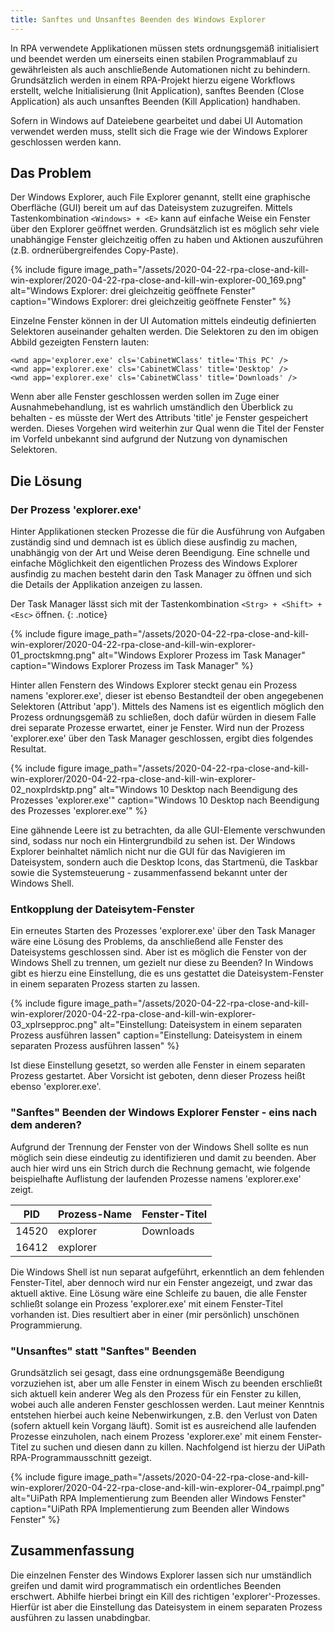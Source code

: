 ```yaml
---
title: Sanftes und Unsanftes Beenden des Windows Explorer
---
```



In RPA verwendete Applikationen müssen stets ordnungsgemäß initialisiert und beendet werden um einerseits einen stabilen Programmablauf zu gewährleisten als auch anschließende Automationen nicht zu behindern. Grundsätzlich werden in einem RPA-Projekt hierzu eigene Workflows erstellt, welche Initialisierung (Init Application), sanftes Beenden (Close Application) als auch unsanftes Beenden (Kill Application) handhaben.

Sofern in Windows auf Dateiebene gearbeitet und dabei UI Automation verwendet werden muss, stellt sich die Frage wie der Windows Explorer geschlossen werden kann.


## Das Problem
Der Windows Explorer, auch File Explorer genannt, stellt eine graphische Oberfläche (GUI) bereit um auf das Dateisystem zuzugreifen. Mittels Tastenkombination `<Windows> + <E>` kann auf einfache Weise ein Fenster über den Explorer geöffnet werden. Grundsätzlich ist es möglich sehr viele unabhängige Fenster gleichzeitig offen zu haben und Aktionen auszuführen (z.B. ordnerübergreifendes Copy-Paste).

{% include figure image_path="/assets/2020-04-22-rpa-close-and-kill-win-explorer/2020-04-22-rpa-close-and-kill-win-explorer-00_169.png" alt="Windows Explorer: drei gleichzeitig geöffnete Fenster" caption="Windows Explorer: drei gleichzeitig geöffnete Fenster" %}

Einzelne Fenster können in der UI Automation mittels eindeutig definierten Selektoren auseinander gehalten werden. Die Selektoren zu den im obigen Abbild gezeigten Fenstern lauten:
```
<wnd app='explorer.exe' cls='CabinetWClass' title='This PC' />
<wnd app='explorer.exe' cls='CabinetWClass' title='Desktop' />
<wnd app='explorer.exe' cls='CabinetWClass' title='Downloads' />
```

Wenn aber alle Fenster geschlossen werden sollen im Zuge einer Ausnahmebehandlung, ist es wahrlich umständlich den Überblick zu behalten - es müsste der Wert des Attributs 'title' je Fenster gespeichert werden. Dieses Vorgehen wird weiterhin zur Qual wenn die Titel der Fenster im Vorfeld unbekannt sind aufgrund der Nutzung von dynamischen Selektoren.


## Die Lösung
### Der Prozess 'explorer.exe'
Hinter Applikationen stecken Prozesse die für die Ausführung von Aufgaben zuständig sind und demnach ist es üblich diese ausfindig zu machen, unabhängig von der Art und Weise deren Beendigung. Eine schnelle und einfache Möglichkeit den eigentlichen Prozess des Windows Explorer ausfindig zu machen besteht darin den Task Manager zu öffnen und sich die Details der Applikation anzeigen zu lassen.

Der Task Manager lässt sich mit der Tastenkombination `<Strg> + <Shift> + <Esc>` öffnen.
{: .notice}

{% include figure image_path="/assets/2020-04-22-rpa-close-and-kill-win-explorer/2020-04-22-rpa-close-and-kill-win-explorer-01_proctskmng.png" alt="Windows Explorer Prozess im Task Manager" caption="Windows Explorer Prozess im Task Manager" %}

Hinter allen Fenstern des Windows Explorer steckt genau ein Prozess namens 'explorer.exe', dieser ist ebenso Bestandteil der oben angegebenen Selektoren (Attribut 'app'). Mittels des Namens ist es eigentlich möglich den Prozess ordnungsgemäß zu schließen, doch dafür würden in diesem Falle drei separate Prozesse erwartet, einer je Fenster. Wird nun der Prozess 'explorer.exe' über den Task Manager geschlossen, ergibt dies folgendes Resultat.

{% include figure image_path="/assets/2020-04-22-rpa-close-and-kill-win-explorer/2020-04-22-rpa-close-and-kill-win-explorer-02_noxplrdsktp.png" alt="Windows 10 Desktop nach Beendigung des Prozesses 'explorer.exe'" caption="Windows 10 Desktop nach Beendigung des Prozesses 'explorer.exe'" %}

Eine gähnende Leere ist zu betrachten, da alle GUI-Elemente verschwunden sind, sodass nur noch ein Hintergrundbild zu sehen ist. Der Windows Explorer beinhaltet nämlich nicht nur die GUI für das Navigieren im Dateisystem, sondern auch die Desktop Icons, das Startmenü, die Taskbar sowie die Systemsteuerung - zusammenfassend bekannt unter der Windows Shell.

### Entkopplung der Dateisytem-Fenster
Ein erneutes Starten des Prozesses 'explorer.exe' über den Task Manager wäre eine Lösung des Problems, da anschließend alle Fenster des Dateisystems geschlossen sind. Aber ist es möglich die Fenster von der Windows Shell zu trennen, um gezielt nur diese zu Beenden? In Windows gibt es hierzu eine Einstellung, die es uns gestattet die Dateisystem-Fenster in einem separaten Prozess starten zu lassen.

{% include figure image_path="/assets/2020-04-22-rpa-close-and-kill-win-explorer/2020-04-22-rpa-close-and-kill-win-explorer-03_xplrsepproc.png" alt="Einstellung: Dateisystem in einem separaten Prozess ausführen lassen" caption="Einstellung: Dateisystem in einem separaten Prozess ausführen lassen" %}

Ist diese Einstellung gesetzt, so werden alle Fenster in einem separaten Prozess gestartet. Aber Vorsicht ist geboten, denn dieser Prozess heißt ebenso 'explorer.exe'.

### "Sanftes" Beenden der Windows Explorer Fenster - eins nach dem anderen?
Aufgrund der Trennung der Fenster von der Windows Shell sollte es nun möglich sein diese eindeutig zu identifizieren und damit zu beenden. Aber auch hier wird uns ein Strich durch die Rechnung gemacht, wie folgende beispielhafte Auflistung der laufenden Prozesse namens 'explorer.exe' zeigt.

|PID |Prozess-Name |Fenster-Titel |
|-|-|-|
|14520 |explorer |Downloads |
|16412 |explorer | |

Die Windows Shell ist nun separat aufgeführt, erkenntlich an dem fehlenden Fenster-Titel, aber dennoch wird nur ein Fenster angezeigt, und zwar das aktuell aktive. Eine Lösung wäre eine Schleife zu bauen, die alle Fenster schließt solange ein Prozess 'explorer.exe' mit einem Fenster-Titel vorhanden ist. Dies resultiert aber in einer (mir persönlich) unschönen Programmierung.

### "Unsanftes" statt "Sanftes" Beenden
Grundsätzlich sei gesagt, dass eine ordnungsgemäße Beendigung vorzuziehen ist, aber um alle Fenster in einem Wisch zu beenden erschließt sich aktuell kein anderer Weg als den Prozess für ein Fenster zu killen, wobei auch alle anderen Fenster geschlossen werden. Laut meiner Kenntnis entstehen hierbei auch keine Nebenwirkungen, z.B. den Verlust von Daten (sofern aktuell kein Vorgang läuft). Somit ist es ausreichend alle laufenden Prozesse einzuholen, nach einem Prozess 'explorer.exe' mit einem Fenster-Titel zu suchen und diesen dann zu killen. Nachfolgend ist hierzu der UiPath RPA-Programmausschnitt gezeigt.

{% include figure image_path="/assets/2020-04-22-rpa-close-and-kill-win-explorer/2020-04-22-rpa-close-and-kill-win-explorer-04_rpaimpl.png" alt="UiPath RPA Implementierung zum Beenden aller Windows Fenster" caption="UiPath RPA Implementierung zum Beenden aller Windows Fenster" %}

## Zusammenfassung
Die einzelnen Fenster des Windows Explorer lassen sich nur umständlich greifen und damit wird programmatisch ein ordentliches Beenden erschwert. Abhilfe hierbei bringt ein Kill des richtigen 'explorer'-Prozesses. Hierfür ist aber die Einstellung das Dateisystem in einem separaten Prozess ausführen zu lassen unabdingbar.